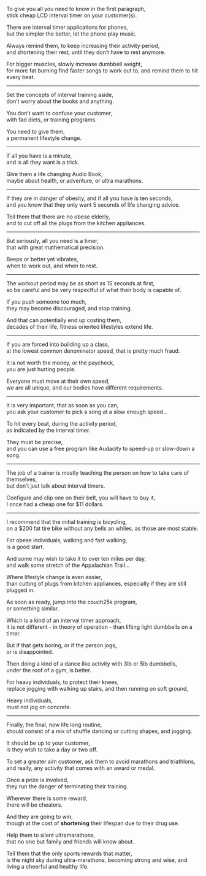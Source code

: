 To give you all you need to know in the first paragraph,\
stick cheap LCD interval timer on your customer(s).

There are interval timer applications for phones,\
but the simpler the better, let the phone play music.

Always remind them, to keep increasing their activity period,\
and shortening their rest, until they don’t have to rest anymore.

For bigger muscles, slowly increase dumbbell weight,\
for more fat burning find faster songs to work out to, and remind them to hit every beat.

---

Set the concepts of interval training aside,\
don’t worry about the books and anything.

You don’t want to confuse your customer,\
with fad diets, or training programs.

You need to give them,\
a permanent lifestyle change.

---

If all you have is a minute,\
and is all they want is a trick.

Give them a life changing Audio Book,\
maybe about health, or adventure, or ultra marathons.

---

If they are in danger of obesity, and if all you have is ten seconds,\
and you know that they only want 5 seconds of life changing advice.

Tell them that there are no obese elderly,\
and to cut off all the plugs from the kitchen appliances.

---

But seriously, all you need is a timer,\
that with great mathematical precision.

Beeps or better yet vibrates,\
when to work out, and when to rest.

---

The workout period may be as short as 15 seconds at first,\
so be careful and be very respectful of what their body is capable of.

If you push someone too much,\
they may become discouraged, and stop training.

And that can potentially end up costing them,\
decades of their life, fitness oriented lifestyles extend life.

---

If you are forced into building up a class,\
at the lowest common denominator speed, that is pretty much fraud.

It is not worth the money, or the paycheck,\
you are just hurting people.

Everyone must move at their own speed,\
we are all unique, and our bodies have different requirements.

---

It is very important, that as soon as you can,\
you ask your customer to pick a song at a slow enough speed...

To hit every beat, during the activity period,\
as indicated by the interval timer.

They must be precise,\
and you can use a free program like Audacity to speed-up or slow-down a song.

---

The job of a trainer is mostly teaching the person on how to take care of themselves,\
but don’t just talk about interval timers.

Configure and clip one on their belt, you will have to buy it,\
I once had a cheap one for $11 dollars.

---

I recommend that the initial training is bicycling,\
on a $200 fat tire bike without any bells an whiles, as those are most stable.

For obese individuals, walking and fast walking,\
is a good start.

And some may wish to take it to over ten miles per day,\
and walk some stretch of the Appalachian Trail...

Where lifestyle change is even easier,\
than cutting of plugs from kitchen appliances, especially if they are still plugged in.

As soon as ready, jump into the couch25k program,\
or something similar.

Which is a kind of an interval timer approach,\
it is not different - in theory of operation - than lifting light dumbbells on a timer.

But if that gets boring, or if the person jogs,\
or is disappointed.

Then doing a kind of a dance like activity with 3lb or 5lb dumbbells,\
under the roof of a gym, is better.

For heavy individuals, to protect their knees,\
replace jogging with walking up stairs, and then running on soft ground,

Heavy individuals,\
must not jog on concrete.

---

Finally, the final, now life long routine,\
should consist of a mix of shuffle dancing or cutting shapes, and jogging.

It should be up to your customer,\
is they wish to take a day or two off.

To set a greater aim customer, ask them to avoid marathons and triathlons,\
and really, any activity that comes with an award or medal.

Once a prize is involved,\
they run the danger of terminating their training.

Wherever there is some reward,\
there will be cheaters.

And they are going to win,\
though at the cost of **shortening** their lifespan due to their drug use.

Help them to silent ultramarathons,\
that no one but family and friends will know about.

Tell them that the only sports rewards that matter,\
is the night sky during ultra-marathons, becoming strong and wise, and living a cheerful and healthy life.
